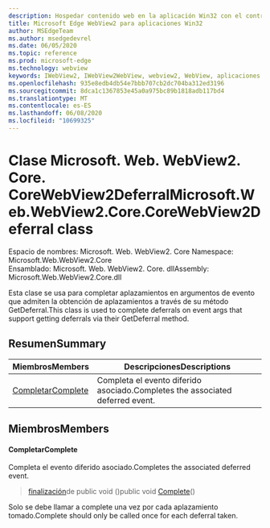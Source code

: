 ```yaml
---
description: Hospedar contenido web en la aplicación Win32 con el control Microsoft Edge WebView2
title: Microsoft Edge WebView2 para aplicaciones Win32
author: MSEdgeTeam
ms.author: msedgedevrel
ms.date: 06/05/2020
ms.topic: reference
ms.prod: microsoft-edge
ms.technology: webview
keywords: IWebView2, IWebView2WebView, webview2, WebView, aplicaciones Win32, Win32, Edge, ICoreWebView2, ICoreWebView2Controller, control de explorador, HTML Edge
ms.openlocfilehash: 935e8edb4db54e7bbb707cb2dc704ba312ed3196
ms.sourcegitcommit: 8dca1c1367853e45a0a975bc89b1818adb117bd4
ms.translationtype: MT
ms.contentlocale: es-ES
ms.lasthandoff: 06/08/2020
ms.locfileid: "10699325"
---
```

# <span data-ttu-id="383c2-104">Clase Microsoft. Web. WebView2. Core. CoreWebView2Deferral</span><span class="sxs-lookup"><span data-stu-id="383c2-104">Microsoft.Web.WebView2.Core.CoreWebView2Deferral class</span></span> 

<span data-ttu-id="383c2-105">Espacio de nombres: Microsoft. Web. WebView2. Core </span><span class="sxs-lookup"><span data-stu-id="383c2-105">Namespace: Microsoft.Web.WebView2.Core</span></span>\
<span data-ttu-id="383c2-106">Ensamblado: Microsoft. Web. WebView2. Core. dll</span><span class="sxs-lookup"><span data-stu-id="383c2-106">Assembly: Microsoft.Web.WebView2.Core.dll</span></span>

<span data-ttu-id="383c2-107">Esta clase se usa para completar aplazamientos en argumentos de evento que admiten la obtención de aplazamientos a través de su método GetDeferral.</span><span class="sxs-lookup"><span data-stu-id="383c2-107">This class is used to complete deferrals on event args that support getting deferrals via their GetDeferral method.</span></span>

## <span data-ttu-id="383c2-108">Resumen</span><span class="sxs-lookup"><span data-stu-id="383c2-108">Summary</span></span>

 <span data-ttu-id="383c2-109">Miembros</span><span class="sxs-lookup"><span data-stu-id="383c2-109">Members</span></span>                        | <span data-ttu-id="383c2-110">Descripciones</span><span class="sxs-lookup"><span data-stu-id="383c2-110">Descriptions</span></span>
--------------------------------|---------------------------------------------
[<span data-ttu-id="383c2-111">Completar</span><span class="sxs-lookup"><span data-stu-id="383c2-111">Complete</span></span>](#complete) | <span data-ttu-id="383c2-112">Completa el evento diferido asociado.</span><span class="sxs-lookup"><span data-stu-id="383c2-112">Completes the associated deferred event.</span></span>

## <span data-ttu-id="383c2-113">Miembros</span><span class="sxs-lookup"><span data-stu-id="383c2-113">Members</span></span>

#### <span data-ttu-id="383c2-114">Completar</span><span class="sxs-lookup"><span data-stu-id="383c2-114">Complete</span></span> 

<span data-ttu-id="383c2-115">Completa el evento diferido asociado.</span><span class="sxs-lookup"><span data-stu-id="383c2-115">Completes the associated deferred event.</span></span>

> <span data-ttu-id="383c2-116">[finalización](#complete)de public void ()</span><span class="sxs-lookup"><span data-stu-id="383c2-116">public void [Complete](#complete)()</span></span>

<span data-ttu-id="383c2-117">Solo se debe llamar a complete una vez por cada aplazamiento tomado.</span><span class="sxs-lookup"><span data-stu-id="383c2-117">Complete should only be called once for each deferral taken.</span></span>

